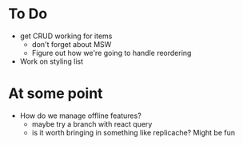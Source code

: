 # To Do

- get CRUD working for items
  - don't forget about MSW
  - Figure out how we're going to handle reordering
- Work on styling list

# At some point

- How do we manage offline features?
  - maybe try a branch with react query
  - is it worth bringing in something like replicache? Might be fun
